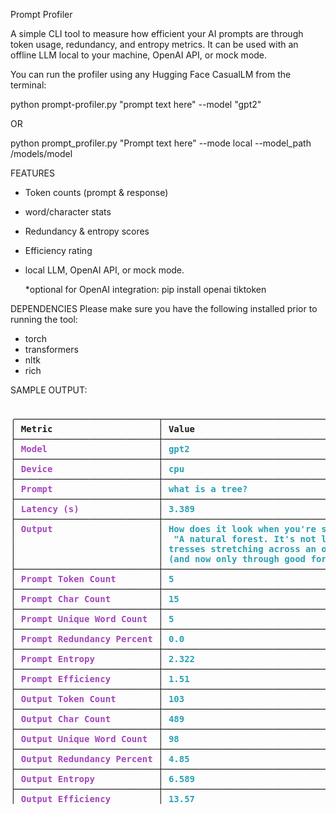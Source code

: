 Prompt Profiler

A simple CLI tool to measure how efficient your AI prompts are through token usage, redundancy, and entropy metrics. It can be used with an offline LLM local to your machine, OpenAI API, or mock mode. 

You can run the profiler using any Hugging Face CasualLM from the terminal:

  python prompt-profiler.py "prompt text here" --model "gpt2"

OR

  python prompt_profiler.py "Prompt text here" --mode local --model_path /models/model

FEATURES
- Token counts (prompt & response)
- word/character stats
- Redundancy & entropy scores
- Efficiency rating
- local LLM, OpenAI API, or mock mode.

  *optional for OpenAI integration:
    pip install openai tiktoken

DEPENDENCIES
Please make sure you have the following installed prior to running the tool:
- torch
- transformers
- nltk
- rich

SAMPLE OUTPUT:

<pre><i>                                                                                  Prompt Profiler Results                                                                                    </i>
╭───────────────────────────┬────────────────────────────────────────────────────────────────────────────────────────────────────────────────────────────────────────────────────────────────╮
│<b> Metric                    </b>│<b> Value                                                                                                                                                          </b>│
├───────────────────────────┼────────────────────────────────────────────────────────────────────────────────────────────────────────────────────────────────────────────────────────────────┤
│<font color="#A347BA"><b> Model                     </b></font>│<font color="#2AA1B3"><b> gpt2                                                                                                                                                           </b></font>│
├───────────────────────────┼────────────────────────────────────────────────────────────────────────────────────────────────────────────────────────────────────────────────────────────────┤
│<font color="#A347BA"><b> Device                    </b></font>│<font color="#2AA1B3"><b> cpu                                                                                                                                                            </b></font>│
├───────────────────────────┼────────────────────────────────────────────────────────────────────────────────────────────────────────────────────────────────────────────────────────────────┤
│<font color="#A347BA"><b> Prompt                    </b></font>│<font color="#2AA1B3"><b> what is a tree?                                                                                                                                                </b></font>│
├───────────────────────────┼────────────────────────────────────────────────────────────────────────────────────────────────────────────────────────────────────────────────────────────────┤
│<font color="#A347BA"><b> Latency (s)               </b></font>│<font color="#2AA1B3"><b> 3.389                                                                                                                                                          </b></font>│
├───────────────────────────┼────────────────────────────────────────────────────────────────────────────────────────────────────────────────────────────────────────────────────────────────┤
│<font color="#A347BA"><b> Output                    </b></font>│<font color="#2AA1B3"><b> How does it look when you&apos;re standing on the ground, with your feet up?&quot;                                                                                       </b></font>│
│<font color="#A347BA"><b>                           </b></font>│<font color="#2AA1B3"><b>  &quot;A natural forest. It&apos;s not like any of us have ever lived here,&quot; said Harry as he pulled out his trunk and opened its lid: green leaves that resembled       </b></font>│
│<font color="#A347BA"><b>                           </b></font>│<font color="#2AA1B3"><b> tresses stretching across an open field; white branches twitching to life in their new home beneath trees whose roots had been cut down by war-torn enemies    </b></font>│
│<font color="#A347BA"><b>                           </b></font>│<font color="#2AA1B3"><b> (and now only through good fortune); one single leaf was still hanging from something about                                                                    </b></font>│
├───────────────────────────┼────────────────────────────────────────────────────────────────────────────────────────────────────────────────────────────────────────────────────────────────┤
│<font color="#A347BA"><b> Prompt Token Count        </b></font>│<font color="#2AA1B3"><b> 5                                                                                                                                                              </b></font>│
├───────────────────────────┼────────────────────────────────────────────────────────────────────────────────────────────────────────────────────────────────────────────────────────────────┤
│<font color="#A347BA"><b> Prompt Char Count         </b></font>│<font color="#2AA1B3"><b> 15                                                                                                                                                             </b></font>│
├───────────────────────────┼────────────────────────────────────────────────────────────────────────────────────────────────────────────────────────────────────────────────────────────────┤
│<font color="#A347BA"><b> Prompt Unique Word Count  </b></font>│<font color="#2AA1B3"><b> 5                                                                                                                                                              </b></font>│
├───────────────────────────┼────────────────────────────────────────────────────────────────────────────────────────────────────────────────────────────────────────────────────────────────┤
│<font color="#A347BA"><b> Prompt Redundancy Percent </b></font>│<font color="#2AA1B3"><b> 0.0                                                                                                                                                            </b></font>│
├───────────────────────────┼────────────────────────────────────────────────────────────────────────────────────────────────────────────────────────────────────────────────────────────────┤
│<font color="#A347BA"><b> Prompt Entropy            </b></font>│<font color="#2AA1B3"><b> 2.322                                                                                                                                                          </b></font>│
├───────────────────────────┼────────────────────────────────────────────────────────────────────────────────────────────────────────────────────────────────────────────────────────────────┤
│<font color="#A347BA"><b> Prompt Efficiency         </b></font>│<font color="#2AA1B3"><b> 1.51                                                                                                                                                           </b></font>│
├───────────────────────────┼────────────────────────────────────────────────────────────────────────────────────────────────────────────────────────────────────────────────────────────────┤
│<font color="#A347BA"><b> Output Token Count        </b></font>│<font color="#2AA1B3"><b> 103                                                                                                                                                            </b></font>│
├───────────────────────────┼────────────────────────────────────────────────────────────────────────────────────────────────────────────────────────────────────────────────────────────────┤
│<font color="#A347BA"><b> Output Char Count         </b></font>│<font color="#2AA1B3"><b> 489                                                                                                                                                            </b></font>│
├───────────────────────────┼────────────────────────────────────────────────────────────────────────────────────────────────────────────────────────────────────────────────────────────────┤
│<font color="#A347BA"><b> Output Unique Word Count  </b></font>│<font color="#2AA1B3"><b> 98                                                                                                                                                             </b></font>│
├───────────────────────────┼────────────────────────────────────────────────────────────────────────────────────────────────────────────────────────────────────────────────────────────────┤
│<font color="#A347BA"><b> Output Redundancy Percent </b></font>│<font color="#2AA1B3"><b> 4.85                                                                                                                                                           </b></font>│
├───────────────────────────┼────────────────────────────────────────────────────────────────────────────────────────────────────────────────────────────────────────────────────────────────┤
│<font color="#A347BA"><b> Output Entropy            </b></font>│<font color="#2AA1B3"><b> 6.589                                                                                                                                                          </b></font>│
├───────────────────────────┼────────────────────────────────────────────────────────────────────────────────────────────────────────────────────────────────────────────────────────────────┤
│<font color="#A347BA"><b> Output Efficiency         </b></font>│<font color="#2AA1B3"><b> 13.57                                                                                                                               </b></font></pre>
